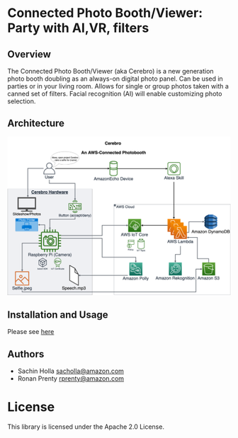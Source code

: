 # Connected Photo Booth/Viewer: Party with AI,VR, filters #

## Overview ##

The Connected Photo Booth/Viewer (aka Cerebro) is a new generation photo booth doubling as an always-on digital photo panel. Can be used in parties or in your living room. Allows for single or group photos taken with a canned set of filters. Facial recognition (AI) will enable customizing photo selection.

## Architecture ##

![Architecture Diagram](./Architecture.png)

## Installation and Usage
Please see [here](INSTALL.md)

## Authors ##
- Sachin Holla sacholla@amazon.com
- Ronan Prenty rprenty@amazon.com

# License #

This library is licensed under the Apache 2.0 License.
